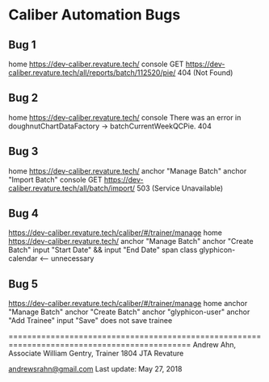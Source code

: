 Caliber Automation Bugs
===============================================================================

Bug 1
-------------------------------------------------------------------------------------
home https://dev-caliber.revature.tech/
console GET https://dev-caliber.revature.tech/all/reports/batch/112520/pie/ 404 (Not Found)

Bug 2
-------------------------------------------------------------------------------------
home https://dev-caliber.revature.tech/
console There was an error in doughnutChartDataFactory -> batchCurrentWeekQCPie. 404

Bug 3
-------------------------------------------------------------------------------------
home https://dev-caliber.revature.tech/
anchor "Manage Batch"
anchor "Import Batch"
console GET https://dev-caliber.revature.tech/all/batch/import/ 503 (Service Unavailable)

Bug 4
-------------------------------------------------------------------------------------
https://dev-caliber.revature.tech/caliber/#/trainer/manage
home https://dev-caliber.revature.tech/
anchor "Manage Batch"
anchor "Create Batch"
input "Start Date" && input "End Date"
span class glyphicon-calendar <-- unnecessary

Bug 5
-------------------------------------------------------------------------------------
https://dev-caliber.revature.tech/caliber/#/trainer/manage
home
anchor "Manage Batch"
anchor "Create Batch"
anchor "glyphicon-user"
anchor "Add Trainee"
input "Save"
does not save trainee

=============================================================================================
Andrew Ahn, Associate
William Gentry, Trainer
1804 JTA
Revature

andrewsrahn@gmail.com
Last update: May 27, 2018